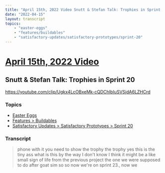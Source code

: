 ```yaml
---
title: "April 15th, 2022 Video Snutt & Stefan Talk: Trophies in Sprint 20"
date: "2022-04-15"
layout: transcript
topics:
    - "easter-eggs"
    - "features/buildables"
    - "satisfactory-updates/satisfactory-prototypes/sprint-20"
---
```

# [April 15th, 2022 Video](../2022-04-15.md)
## Snutt & Stefan Talk: Trophies in Sprint 20
https://youtube.com/clip/Ugkx4LcOBxeMk-cQDChIbIuSVSjdA6LZHCrd

### Topics
* [Easter Eggs](../topics/easter-eggs.md)
* [Features > Buildables](../topics/features/buildables.md)
* [Satisfactory Updates > Satisfactory Prototypes > Sprint 20](../topics/satisfactory-updates/satisfactory-prototypes/sprint-20.md)

### Transcript

> phone with it you need to show the trophy the trophy yes this is the tiny ass what is this by the way I don't know I think it might be a like small sign of life from the previous project the one we were supposed to do after goat sim so so now we're on sprint 23., now we
